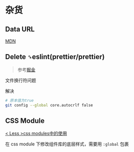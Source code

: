 # 杂货

## Data URL

[MDN](https://developer.mozilla.org/zh-CN/docs/Web/HTTP/Basics_of_HTTP/Data_URLs)

## Delete `␍`eslint(prettier/prettier)

> 参考[掘金](https://juejin.cn/post/6844904069304156168)

文件换行符问题

解决

```bash
# 原本值为true
git config --global core.autocrlf false
```

## CSS Module

[< Less >css modules中的使用](https://juejin.cn/post/7089664776682340382)

在 css module 下修改组件库的底层样式，需要用 `:global` 包裹
